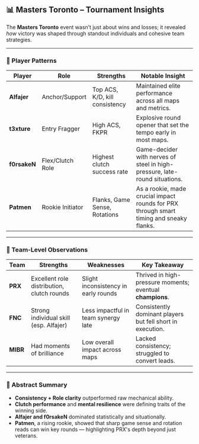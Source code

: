 ## 📊 Masters Toronto – Tournament Insights

The **Masters Toronto** event wasn’t just about wins and losses; it revealed *how* victory was shaped through standout individuals and cohesive team strategies.

---

### 🔹 Player Patterns

| Player       | Role              | Strengths                      | Notable Insight                                                                 |
|--------------|-------------------|--------------------------------|----------------------------------------------------------------------------------|
| **Alfajer**   | Anchor/Support     | Top ACS, K/D, kill consistency | Maintained elite performance across all maps and metrics.                        |
| **t3xture**   | Entry Fragger      | High ACS, FKPR                 | Explosive round opener that set the tempo early in most maps.                   |
| **f0rsakeN**  | Flex/Clutch Role   | Highest clutch success rate    | Game-decider with nerves of steel in high-pressure, late-round situations.       |
| **Patmen**    | Rookie Initiator   | Flanks, Game Sense, Rotations  | As a rookie, made crucial impact rounds for PRX through smart timing and sneaky flanks. |

---

### 🔸 Team-Level Observations

| Team     | Strengths                                  | Weaknesses                             | Key Takeaway                                               |
|----------|---------------------------------------------|-----------------------------------------|-------------------------------------------------------------|
| **PRX**  | Excellent role distribution, clutch rounds  | Slight inconsistency in early rounds   | Thrived in high-pressure moments; eventual **champions**.   |
| **FNC**  | Strong individual skill (esp. Alfajer)      | Less impactful in team synergy late     | Consistently dominant players but fell short in execution.  |
| **MIBR** | Had moments of brilliance                   | Low overall impact across maps          | Lacked consistency; struggled to convert leads.             |

---

### 🧠 Abstract Summary

- **Consistency + Role clarity** outperformed raw mechanical ability.
- **Clutch performance** and **mental resilience** were defining traits of the winning side.
- **Alfajer and f0rsakeN** dominated statistically and situationally.
- **Patmen**, a rising rookie, showed that sharp game sense and rotation reads can win key rounds — highlighting PRX's depth beyond just veterans.

